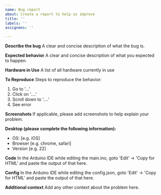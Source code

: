 ```yaml
---
name: Bug report
about: Create a report to help us improve
title: ''
labels: ''
assignees: ''

---
```


**Describe the bug**
A clear and concise description of what the bug is.

**Expected behavior**
A clear and concise description of what you expected to happen.

**Hardware in Use**
A list of all hardware currently in use

**To Reproduce**
Steps to reproduce the behavior:
1. Go to '...'
2. Click on '....'
3. Scroll down to '....'
4. See error

**Screenshots**
If applicable, please add screenshots to help explain your problem.

**Desktop (please complete the following information):**
 - OS: [e.g. iOS]
 - Browser [e.g. chrome, safari]
 - Version [e.g. 22]

**Code**
In the Arduino IDE while editing the main.ino, goto 'Edit' -> 'Copy for HTML' and paste the output of that here.

**Config**
In the Arduino IDE while editing the config.json, goto 'Edit' -> 'Copy for HTML' and paste the output of that here.

**Additional context**
Add any other context about the problem here.
